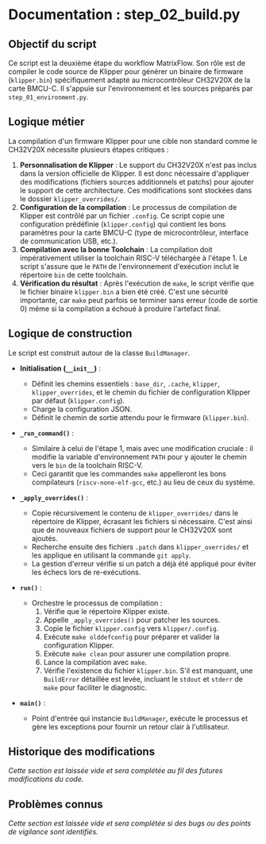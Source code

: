 # Documentation : step_02_build.py

## Objectif du script

Ce script est la deuxième étape du workflow MatrixFlow. Son rôle est de compiler le code source de Klipper pour générer un binaire de firmware (`klipper.bin`) spécifiquement adapté au microcontrôleur CH32V20X de la carte BMCU-C. Il s'appuie sur l'environnement et les sources préparés par `step_01_environment.py`.

## Logique métier

La compilation d'un firmware Klipper pour une cible non standard comme le CH32V20X nécessite plusieurs étapes critiques :
1.  **Personnalisation de Klipper** : Le support du CH32V20X n'est pas inclus dans la version officielle de Klipper. Il est donc nécessaire d'appliquer des modifications (fichiers sources additionnels et patchs) pour ajouter le support de cette architecture. Ces modifications sont stockées dans le dossier `klipper_overrides/`.
2.  **Configuration de la compilation** : Le processus de compilation de Klipper est contrôlé par un fichier `.config`. Ce script copie une configuration prédéfinie (`klipper.config`) qui contient les bons paramètres pour la carte BMCU-C (type de microcontrôleur, interface de communication USB, etc.).
3.  **Compilation avec la bonne Toolchain** : La compilation doit impérativement utiliser la toolchain RISC-V téléchargée à l'étape 1. Le script s'assure que le `PATH` de l'environnement d'exécution inclut le répertoire `bin` de cette toolchain.
4.  **Vérification du résultat** : Après l'exécution de `make`, le script vérifie que le fichier binaire `klipper.bin` a bien été créé. C'est une sécurité importante, car `make` peut parfois se terminer sans erreur (code de sortie 0) même si la compilation a échoué à produire l'artefact final.

## Logique de construction

Le script est construit autour de la classe `BuildManager`.

-   **Initialisation (`__init__`)** :
    -   Définit les chemins essentiels : `base_dir`, `.cache`, `klipper`, `klipper_overrides`, et le chemin du fichier de configuration Klipper par défaut (`klipper.config`).
    -   Charge la configuration JSON.
    -   Définit le chemin de sortie attendu pour le firmware (`klipper.bin`).

-   **`_run_command()`** :
    -   Similaire à celui de l'étape 1, mais avec une modification cruciale : il modifie la variable d'environnement `PATH` pour y ajouter le chemin vers le `bin` de la toolchain RISC-V.
    -   Ceci garantit que les commandes `make` appelleront les bons compilateurs (`riscv-none-elf-gcc`, etc.) au lieu de ceux du système.

-   **`_apply_overrides()`** :
    -   Copie récursivement le contenu de `klipper_overrides/` dans le répertoire de Klipper, écrasant les fichiers si nécessaire. C'est ainsi que de nouveaux fichiers de support pour le CH32V20X sont ajoutés.
    -   Recherche ensuite des fichiers `.patch` dans `klipper_overrides/` et les applique en utilisant la commande `git apply`.
    -   La gestion d'erreur vérifie si un patch a déjà été appliqué pour éviter les échecs lors de re-exécutions.

-   **`run()`** :
    -   Orchestre le processus de compilation :
        1.  Vérifie que le répertoire Klipper existe.
        2.  Appelle `_apply_overrides()` pour patcher les sources.
        3.  Copie le fichier `klipper.config` vers `klipper/.config`.
        4.  Exécute `make olddefconfig` pour préparer et valider la configuration Klipper.
        5.  Exécute `make clean` pour assurer une compilation propre.
        6.  Lance la compilation avec `make`.
        7.  Vérifie l'existence du fichier `klipper.bin`. S'il est manquant, une `BuildError` détaillée est levée, incluant le `stdout` et `stderr` de `make` pour faciliter le diagnostic.

-   **`main()`** :
    -   Point d'entrée qui instancie `BuildManager`, exécute le processus et gère les exceptions pour fournir un retour clair à l'utilisateur.

## Historique des modifications

*Cette section est laissée vide et sera complétée au fil des futures modifications du code.*

## Problèmes connus

*Cette section est laissée vide et sera complétée si des bugs ou des points de vigilance sont identifiés.*

